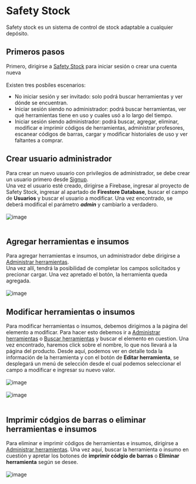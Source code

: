 # Safety Stock 
Safety stock es un sistema de control de stock adaptable a cualquier depósito. 

## Primeros pasos

Primero, dirigirse a [Safety Stock](https://safetystock.io/) para iniciar sesión o crear una cuenta nueva <br/><br/>
Existen tres posbiles escenarios:
- No iniciar sesión y ser invitado: solo podrá buscar herramientas y ver dónde se encuentran.
- Iniciar sesión siendo no administrador: podrá buscar herramientas, ver qué herramientas tiene en uso y cuales usó a lo largo del tiempo.
- Iniciar sesión siendo administrador: podrá buscar, agregar, eliminar, modificar e imprimir códigos de herramientas, administrar profesores, escanear códigos de barras, cargar y modificar historiales de uso y ver faltantes a comprar. <br/>

## Crear usuario administrador
Para crear un nuevo usuario con privilegios de administrador, se debe crear un usuario primero desde [Signup](https://safetystock.io/signup).  
Una vez el usuario esté creado, dirigirse a Firebase, ingresar al proyecto de Safety Stock, ingresar al apartado de **Firestore Database**, buscar el campo de **Usuarios** y buscar el usuario a modificar. Una vez encontrado, se deberá modifical el parámetro ***admin*** y cambiarlo a verdadero.<br/><br/>
![image](https://user-images.githubusercontent.com/70355656/205232609-549df1e2-b121-4f1f-9e5b-f3af6db1eff6.png)<br/><br/>

## Agregar herramientas e insumos
Para agregar herramientas e insumos, un administrador debe dirigirse a [Administrar herramientas](https://safetystock.io/herramientas).  
Una vez allí, tendrá la posibilidad de completar los campos solicitados y precionar cargar. Una vez apretado el botón, la herramienta queda agregada.<br/><br/>
![image](https://user-images.githubusercontent.com/70355656/205237370-eed950e3-7422-4ce1-9909-901e38279a12.png)<br/>

## Modificar herramientas o insumos
Para modificar herramientas o insumos, debemos dirigirnos a la página del elemento a modificar. Para hacer esto debemos ir a [Administrar herramientas](https://safetystock.io/herramientas) o [Buscar herramientas](https://safetystock.io/buscar) y buscar el elemento en cuestion. Una vez encontrado, haremos click sobre el nombre, lo que nos llevará a la página del producto. Desde aquí, podemos ver en detalle toda la información de la herramienta y con el botón de **Editar herramienta**, se desplegará un menú de selección desde el cual podemos seleccionar el campo a modificar e ingresar su nuevo valor. <br/><br/>
![image](https://user-images.githubusercontent.com/70355656/205239893-01831f23-fda5-42ab-8759-b3201a623536.png)<br/><br/>
![image](https://user-images.githubusercontent.com/70355656/205240007-cf8847f0-7ffc-43e6-befd-db590a51ae71.png)<br/><br/>

## Imprimir códgios de barras o eliminar herramientas e insumos
Para eliminar e imprimir códigos de herramientas e insumos, dirigirse a [Administrar herramientas](https://safetystock.io/herramientas). Una vez aquí, buscar la herramienta o insumo en cuestión y apretar los botones de **imprimir códgio de barras** o **Eliminar herramienta** según se desee.<br/><br/>
![image](https://user-images.githubusercontent.com/70355656/205544060-b68c3b3f-1293-435f-be0e-4f74027c675f.png)
